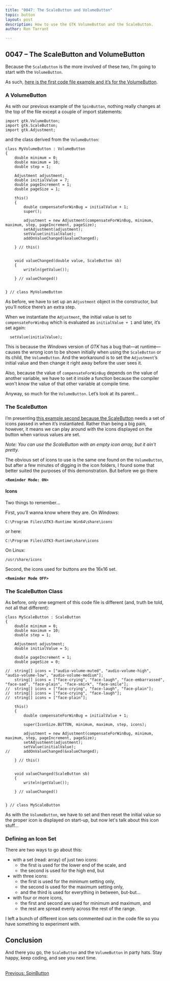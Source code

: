 ```yaml
---
title: "0047: The ScaleButton and VolumeButton"
topic: button
layout: post
description: How to use the GTK VolumeButton and the ScaleButton.
author: Ron Tarrant

---
```


## 0047 – The ScaleButton and VolumeButton

Because the `ScaleButton` is the more involved of these two, I’m going to start with the `VolumeButton`.

As such, [here is the first code file example and it’s for the VolumeButton]( https://github.com/rontarrant/gtkDcoding/blob/master/010_more_buttons/button_010_10_volume.d).

### A VolumeButton

As with our previous example of the `SpinButton`, nothing really changes at the top of the file except a couple of import statements:
	
	import gtk.VolumeButton;
	import gtk.ScaleButton;
	import gtk.Adjustment;

and the class derived from the `VolumeButton`:

	class MyVolumeButton : VolumeButton
	{
		double minimum = 0;
		double maximum = 10;
		double step = 1;
	
		Adjustment adjustment;
		double initialValue = 7;
		double pageIncrement = 1;
		double pageSize = 1;
		
		this()
		{
			double compensateForWinBug = initialValue + 1;
			super();
			
			adjustment = new Adjustment(compensateForWinBug, minimum, maximum, step, pageIncrement, pageSize);
			setAdjustment(adjustment);
			setValue(initialValue);
			addOnValueChanged(&valueChanged);
			
		} // this()
		
		
		void valueChanged(double value, ScaleButton sb)
		{
			writeln(getValue());
			
		} // valueChanged()
	
	
	} // class MyVolumeButton

As before, we have to set up an `Adjustment` object in the constructor, but you’ll notice there’s an extra step.

When we instantiate the `Adjustment`, the initial value is set to `compensateForWinBug` which is evaluated as `initialValue + 1` and later, it’s set again:

      setValue(initialValue);

This is because the *Windows* version of *GTK* has a bug that—at runtime—causes the wrong icon to be shown initially when using the `ScaleButton` or its child, the `VolumeButton`. And the workaround is to set the `Adjustment`’s initial value and then change it right away before the user sees it.

Also, because the value of `compensateForWinBug` depends on the value of another variable, we have to set it inside a function because the compiler won't know the value of that other variable at compile time. 

Anyway, so much for the `VolumeButton`. Let’s look at its parent…

### The ScaleButton

I’m presenting [this example second because the ScaleButton](https://github.com/rontarrant/gtkDcoding/blob/master/010_more_buttons/button_010_09_scale.d) needs a set of icons passed in when it’s instantiated. Rather than being a big pain, however, it means we can play around with the icons displayed on the button when various values are set.

*Note: You can use the ScaleButton with an empty icon array, but it ain't pretty.*

The obvious set of icons to use is the same one found on the `VolumeButton`, but after a few minutes of digging in the icon folders, I found some that better suited the purposes of this demonstration. But before we go there

**`<Reminder Mode: ON>`**

#### Icons

Two things to remember...

First, you’ll wanna know where they are. On *Windows*:

	C:\Program Files\GTK3-Runtime Win64\share\icons

or here:

	C:\Program Files\GTK3-Runtime\share\icons

On Linux:

	/usr/share/icons

Second, the icons used for buttons are the 16x16 set.

**`<Reminder Mode OFF>`**

### The ScaleButton Class

As before, only one segment of this code file is different (and, truth be told, not all that different):

	class MyScaleButton : ScaleButton
	{
		double minimum = 0;
		double maximum = 10;
		double step = 1;
	
		Adjustment adjustment;
		double initialValue = 5;
	
		double pageIncrement = 1;
		double pageSize = 0;
		
	//	string[] icons = ["audio-volume-muted", "audio-volume-high", "audio-volume-low", "audio-volume-medium"];
		string[] icons = ["face-crying", "face-laugh", "face-embarrassed", "face-sad", "face-plain", "face-smirk", "face-smile"];
	//	string[] icons = ["face-crying", "face-laugh", "face-plain"];
	//	string[] icons = ["face-crying", "face-laugh"];
	//	string[] icons = ["face-plain"];
		
		this()
		{
			double compensateForWinBug = initialValue + 1;

			super(IconSize.BUTTON, minimum, maximum, step, icons);
			
			adjustment = new Adjustment(compensateForWinBug, minimum, maximum, step, pageIncrement, pageSize);
			setAdjustment(adjustment);
			setValue(initialValue);
	//		addOnValueChanged(&valueChanged);
			
		} // this()
		
		
		void valueChanged(ScaleButton sb)
		{
			writeln(getValue());
			
		} // valueChanged()
	
	
	} // class MyScaleButton

As with the `VolumeButton`, we have to set and then reset the initial value so the proper icon is displayed on start-up, but now let's talk about this icon stuff…

### Defining an Icon Set

There are two ways to go about this:

- with a set (read: array) of just two icons:
	- the first is used for the lower end of the scale, and
	- the second is used for the high end, but
- with three icons:
	- the first is used for the minimum setting only,
	- the second is used for the maximum setting only,
	- and the third is used for everything in between, but-but...
- with four or more icons,
	- the first and second are used for minimum and maximum, and
	- the rest are spread evenly across the rest of the range.

I left a bunch of different icon sets commented out in the code file so you have something to experiment with.

## Conclusion

And there you go, the `ScaleButton` and the `VolumeButton` in party hats. Stay happy, keep coding, and see you next time.

<BR>
<div style="float: left;">
	<a href="https://gtkdcoding.com/2019/06/21/0046-the-spinbutton.html">Previous: SpinButton</a>
</div>
<BR>
